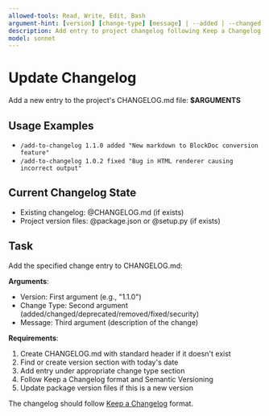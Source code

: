 ```yaml
---
allowed-tools: Read, Write, Edit, Bash
argument-hint: [version] [change-type] [message] | --added | --changed | --fixed
description: Add entry to project changelog following Keep a Changelog format
model: sonnet
---
```


# Update Changelog

Add a new entry to the project's CHANGELOG.md file: **$ARGUMENTS**

## Usage Examples
- `/add-to-changelog 1.1.0 added "New markdown to BlockDoc conversion feature"`
- `/add-to-changelog 1.0.2 fixed "Bug in HTML renderer causing incorrect output"`

## Current Changelog State

- Existing changelog: @CHANGELOG.md (if exists)
- Project version files: @package.json or @setup.py (if exists)

## Task

Add the specified change entry to CHANGELOG.md:

**Arguments**: 
- Version: First argument (e.g., "1.1.0")
- Change Type: Second argument (added/changed/deprecated/removed/fixed/security)  
- Message: Third argument (description of the change)

**Requirements**:
1. Create CHANGELOG.md with standard header if it doesn't exist
2. Find or create version section with today's date
3. Add entry under appropriate change type section
4. Follow Keep a Changelog format and Semantic Versioning
5. Update package version files if this is a new version

The changelog should follow [Keep a Changelog](https://keepachangelog.com/) format.